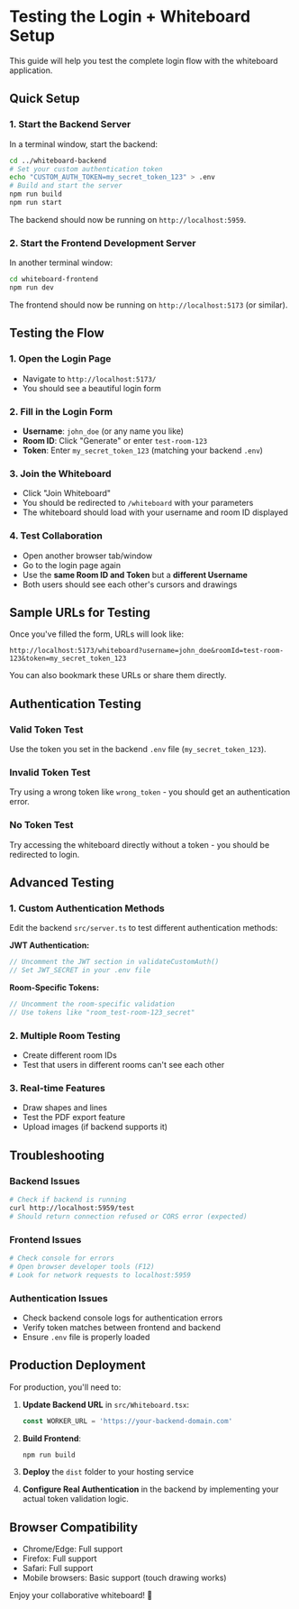 # Testing the Login + Whiteboard Setup

This guide will help you test the complete login flow with the whiteboard application.

## Quick Setup

### 1. Start the Backend Server

In a terminal window, start the backend:

```bash
cd ../whiteboard-backend
# Set your custom authentication token
echo "CUSTOM_AUTH_TOKEN=my_secret_token_123" > .env
# Build and start the server
npm run build
npm run start
```

The backend should now be running on `http://localhost:5959`.

### 2. Start the Frontend Development Server

In another terminal window:

```bash
cd whiteboard-frontend
npm run dev
```

The frontend should now be running on `http://localhost:5173` (or similar).

## Testing the Flow

### 1. **Open the Login Page**
   - Navigate to `http://localhost:5173/`
   - You should see a beautiful login form

### 2. **Fill in the Login Form**
   - **Username**: `john_doe` (or any name you like)
   - **Room ID**: Click "Generate" or enter `test-room-123`
   - **Token**: Enter `my_secret_token_123` (matching your backend `.env`)

### 3. **Join the Whiteboard**
   - Click "Join Whiteboard"
   - You should be redirected to `/whiteboard` with your parameters
   - The whiteboard should load with your username and room ID displayed

### 4. **Test Collaboration**
   - Open another browser tab/window
   - Go to the login page again
   - Use the **same Room ID and Token** but a **different Username**
   - Both users should see each other's cursors and drawings

## Sample URLs for Testing

Once you've filled the form, URLs will look like:
```
http://localhost:5173/whiteboard?username=john_doe&roomId=test-room-123&token=my_secret_token_123
```

You can also bookmark these URLs or share them directly.

## Authentication Testing

### Valid Token Test
Use the token you set in the backend `.env` file (`my_secret_token_123`).

### Invalid Token Test
Try using a wrong token like `wrong_token` - you should get an authentication error.

### No Token Test
Try accessing the whiteboard directly without a token - you should be redirected to login.

## Advanced Testing

### 1. **Custom Authentication Methods**

Edit the backend `src/server.ts` to test different authentication methods:

**JWT Authentication:**
```javascript
// Uncomment the JWT section in validateCustomAuth()
// Set JWT_SECRET in your .env file
```

**Room-Specific Tokens:**
```javascript
// Uncomment the room-specific validation
// Use tokens like "room_test-room-123_secret"
```

### 2. **Multiple Room Testing**
- Create different room IDs
- Test that users in different rooms can't see each other

### 3. **Real-time Features**
- Draw shapes and lines
- Test the PDF export feature
- Upload images (if backend supports it)

## Troubleshooting

### Backend Issues
```bash
# Check if backend is running
curl http://localhost:5959/test
# Should return connection refused or CORS error (expected)
```

### Frontend Issues
```bash
# Check console for errors
# Open browser developer tools (F12)
# Look for network requests to localhost:5959
```

### Authentication Issues
- Check backend console logs for authentication errors
- Verify token matches between frontend and backend
- Ensure `.env` file is properly loaded

## Production Deployment

For production, you'll need to:

1. **Update Backend URL** in `src/Whiteboard.tsx`:
   ```javascript
   const WORKER_URL = 'https://your-backend-domain.com'
   ```

2. **Build Frontend**:
   ```bash
   npm run build
   ```

3. **Deploy** the `dist` folder to your hosting service

4. **Configure Real Authentication** in the backend by implementing your actual token validation logic.

## Browser Compatibility

- Chrome/Edge: Full support
- Firefox: Full support  
- Safari: Full support
- Mobile browsers: Basic support (touch drawing works)

Enjoy your collaborative whiteboard! 🎨
